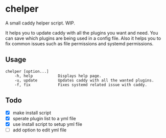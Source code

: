 # chelper
A small caddy helper script. WIP.

It helps you to update caddy with all the plugins you want and need. You can save which plugins are being used in a config file.
Also it helps you to fix common issues such as file permissions and systemd permissions.

## Usage
```
chelper [option...]
    -h, help           Displays help page.
    -u, update         Updates caddy with all the wanted plugins.
    -f, fix            Fixes systemd related issue with caddy.
```

## Todo

* [x] make install script
* [x] sperate plugin list to a yml file
* [x] use install script to setup yml file
* [ ] add option to edit yml file
